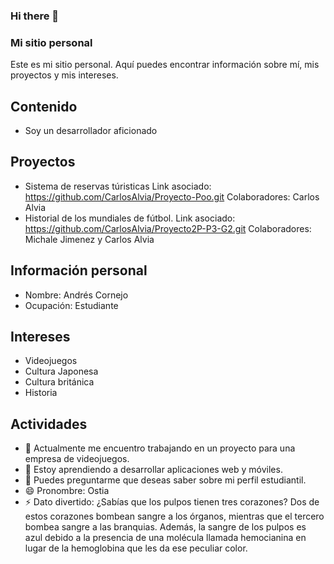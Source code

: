 ### Hi there 👋
### Mi sitio personal
Este es mi sitio personal. Aquí puedes encontrar información sobre mí, mis
proyectos y mis intereses.
## Contenido
* Soy un desarrollador aficionado
## Proyectos 
* Sistema de reservas túristicas
  Link asociado: https://github.com/CarlosAlvia/Proyecto-Poo.git
  Colaboradores: Carlos Alvia
* Historial de los mundiales de fútbol.
  Link asociado: https://github.com/CarlosAlvia/Proyecto2P-P3-G2.git
  Colaboradores: Michale Jimenez y  Carlos Alvia
## Información personal
* Nombre: Andrés Cornejo
* Ocupación: Estudiante
## Intereses
* Videojuegos
* Cultura Japonesa
* Cultura británica
* Historia

## Actividades
- 🔭 Actualmente me encuentro trabajando en un proyecto para una empresa de videojuegos. 
- 🌱 Estoy aprendiendo a desarrollar aplicaciones web y móviles.
- 💬 Puedes preguntarme que deseas saber sobre mi perfil estudiantil.
- 😄 Pronombre: Ostia
- ⚡ Dato divertido: ¿Sabías que los pulpos tienen tres corazones? Dos de estos corazones bombean sangre a los órganos, mientras que el tercero bombea sangre a las branquias. Además, la sangre de los pulpos es azul debido a la presencia de una molécula llamada hemocianina en lugar de la hemoglobina que les da ese peculiar color.

